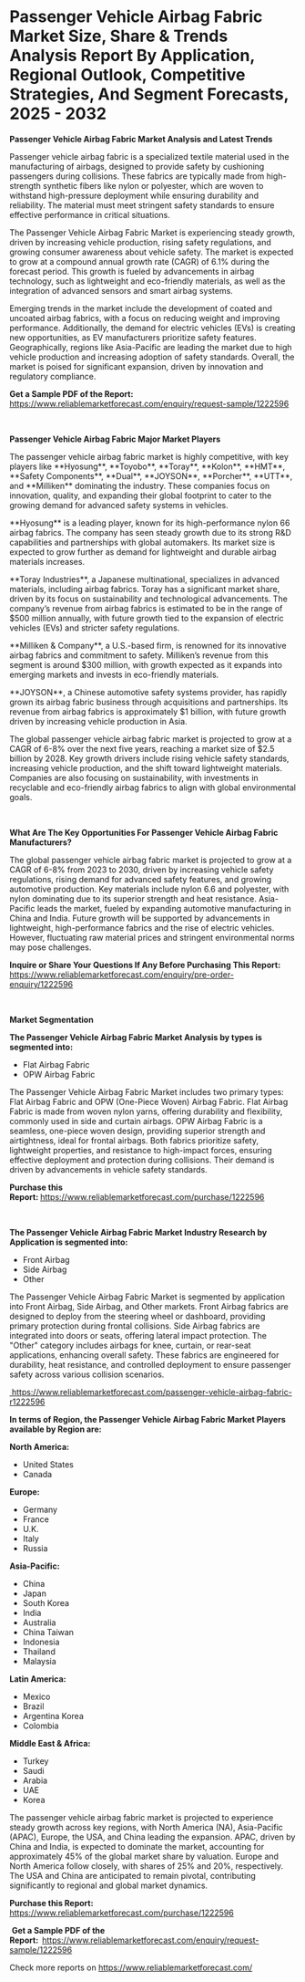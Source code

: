 <p><h1>Passenger Vehicle Airbag Fabric Market Size, Share & Trends Analysis Report By Application, Regional Outlook, Competitive Strategies, And Segment Forecasts, 2025 - 2032</h1></p><p><strong>Passenger Vehicle Airbag Fabric Market Analysis and Latest Trends</strong></p>
<p><p>Passenger vehicle airbag fabric is a specialized textile material used in the manufacturing of airbags, designed to provide safety by cushioning passengers during collisions. These fabrics are typically made from high-strength synthetic fibers like nylon or polyester, which are woven to withstand high-pressure deployment while ensuring durability and reliability. The material must meet stringent safety standards to ensure effective performance in critical situations.</p><p>The Passenger Vehicle Airbag Fabric Market is experiencing steady growth, driven by increasing vehicle production, rising safety regulations, and growing consumer awareness about vehicle safety. The market is expected to grow at a compound annual growth rate (CAGR) of 6.1% during the forecast period. This growth is fueled by advancements in airbag technology, such as lightweight and eco-friendly materials, as well as the integration of advanced sensors and smart airbag systems.</p><p>Emerging trends in the market include the development of coated and uncoated airbag fabrics, with a focus on reducing weight and improving performance. Additionally, the demand for electric vehicles (EVs) is creating new opportunities, as EV manufacturers prioritize safety features. Geographically, regions like Asia-Pacific are leading the market due to high vehicle production and increasing adoption of safety standards. Overall, the market is poised for significant expansion, driven by innovation and regulatory compliance.</p></p>
<p><strong>Get a Sample PDF of the Report:&nbsp;</strong> <a href="https://www.reliablemarketforecast.com/enquiry/request-sample/1222596?utm_campaign=1743&utm_medium=2&utm_source=Github&utm_content=ia&utm_term=23012025&utm_id=passenger-vehicle-airbag-fabric">https://www.reliablemarketforecast.com/enquiry/request-sample/1222596</a></p>
<p>&nbsp;</p>
<p><strong>Passenger Vehicle Airbag Fabric Major Market Players</strong></p>
<p><p>The passenger vehicle airbag fabric market is highly competitive, with key players like **Hyosung**, **Toyobo**, **Toray**, **Kolon**, **HMT**, **Safety Components**, **Dual**, **JOYSON**, **Porcher**, **UTT**, and **Milliken** dominating the industry. These companies focus on innovation, quality, and expanding their global footprint to cater to the growing demand for advanced safety systems in vehicles.</p><p>**Hyosung** is a leading player, known for its high-performance nylon 66 airbag fabrics. The company has seen steady growth due to its strong R&D capabilities and partnerships with global automakers. Its market size is expected to grow further as demand for lightweight and durable airbag materials increases.</p><p>**Toray Industries**, a Japanese multinational, specializes in advanced materials, including airbag fabrics. Toray has a significant market share, driven by its focus on sustainability and technological advancements. The company’s revenue from airbag fabrics is estimated to be in the range of $500 million annually, with future growth tied to the expansion of electric vehicles (EVs) and stricter safety regulations.</p><p>**Milliken & Company**, a U.S.-based firm, is renowned for its innovative airbag fabrics and commitment to safety. Milliken’s revenue from this segment is around $300 million, with growth expected as it expands into emerging markets and invests in eco-friendly materials.</p><p>**JOYSON**, a Chinese automotive safety systems provider, has rapidly grown its airbag fabric business through acquisitions and partnerships. Its revenue from airbag fabrics is approximately $1 billion, with future growth driven by increasing vehicle production in Asia.</p><p>The global passenger vehicle airbag fabric market is projected to grow at a CAGR of 6-8% over the next five years, reaching a market size of $2.5 billion by 2028. Key growth drivers include rising vehicle safety standards, increasing vehicle production, and the shift toward lightweight materials. Companies are also focusing on sustainability, with investments in recyclable and eco-friendly airbag fabrics to align with global environmental goals.</p></p>
<p>&nbsp;</p>
<p><strong>What Are The Key Opportunities For Passenger Vehicle Airbag Fabric Manufacturers?</strong></p>
<p><p>The global passenger vehicle airbag fabric market is projected to grow at a CAGR of 6-8% from 2023 to 2030, driven by increasing vehicle safety regulations, rising demand for advanced safety features, and growing automotive production. Key materials include nylon 6.6 and polyester, with nylon dominating due to its superior strength and heat resistance. Asia-Pacific leads the market, fueled by expanding automotive manufacturing in China and India. Future growth will be supported by advancements in lightweight, high-performance fabrics and the rise of electric vehicles. However, fluctuating raw material prices and stringent environmental norms may pose challenges.</p></p>
<p><strong>Inquire or Share Your Questions If Any Before Purchasing This Report:</strong> <a href="https://www.reliablemarketforecast.com/enquiry/pre-order-enquiry/1222596?utm_campaign=1743&utm_medium=2&utm_source=Github&utm_content=ia&utm_term=23012025&utm_id=passenger-vehicle-airbag-fabric">https://www.reliablemarketforecast.com/enquiry/pre-order-enquiry/1222596</a></p>
<p>&nbsp;</p>
<p><strong>Market Segmentation</strong></p>
<p><strong>The Passenger Vehicle Airbag Fabric Market Analysis by types is segmented into:</strong></p>
<p><ul><li>Flat Airbag Fabric</li><li>OPW Airbag Fabric</li></ul></p>
<p><p>The Passenger Vehicle Airbag Fabric Market includes two primary types: Flat Airbag Fabric and OPW (One-Piece Woven) Airbag Fabric. Flat Airbag Fabric is made from woven nylon yarns, offering durability and flexibility, commonly used in side and curtain airbags. OPW Airbag Fabric is a seamless, one-piece woven design, providing superior strength and airtightness, ideal for frontal airbags. Both fabrics prioritize safety, lightweight properties, and resistance to high-impact forces, ensuring effective deployment and protection during collisions. Their demand is driven by advancements in vehicle safety standards.</p></p>
<p><strong>Purchase this Report:&nbsp;</strong><a href="https://www.reliablemarketforecast.com/purchase/1222596?utm_campaign=1743&utm_medium=2&utm_source=Github&utm_content=ia&utm_term=23012025&utm_id=passenger-vehicle-airbag-fabric">https://www.reliablemarketforecast.com/purchase/1222596</a></p>
<p>&nbsp;</p>
<p><strong>The Passenger Vehicle Airbag Fabric Market Industry Research by Application is segmented into:</strong></p>
<p><ul><li>Front Airbag</li><li>Side Airbag</li><li>Other</li></ul></p>
<p><p>The Passenger Vehicle Airbag Fabric Market is segmented by application into Front Airbag, Side Airbag, and Other markets. Front Airbag fabrics are designed to deploy from the steering wheel or dashboard, providing primary protection during frontal collisions. Side Airbag fabrics are integrated into doors or seats, offering lateral impact protection. The "Other" category includes airbags for knee, curtain, or rear-seat applications, enhancing overall safety. These fabrics are engineered for durability, heat resistance, and controlled deployment to ensure passenger safety across various collision scenarios.</p></p>
<p><a href="https://www.reliablemarketforecast.com/passenger-vehicle-airbag-fabric-r1222596?utm_campaign=1743&utm_medium=2&utm_source=Github&utm_content=ia&utm_term=23012025&utm_id=passenger-vehicle-airbag-fabric">&nbsp;https://www.reliablemarketforecast.com/passenger-vehicle-airbag-fabric-r1222596</a></p>
<p><strong>In terms of Region, the Passenger Vehicle Airbag Fabric Market Players available by Region are:</strong></p>
<p>
    <p> <strong> North America: </strong>
        <ul>
            <li>United States</li>
            <li>Canada</li>
        </ul>
        </p> 
    <p> <strong> Europe: </strong>
        <ul>
            <li>Germany</li>
            <li>France</li>
            <li>U.K.</li>
            <li>Italy</li>
            <li>Russia</li>
        </ul>
        </p> 
    <p> <strong> Asia-Pacific: </strong>
        <ul>
            <li>China</li>
            <li>Japan</li>
            <li>South Korea</li>
            <li>India</li>
            <li>Australia</li>
            <li>China Taiwan</li>
            <li>Indonesia</li>
            <li>Thailand</li>
            <li>Malaysia</li>
        </ul>
        </p> 
    <p> <strong> Latin America: </strong>
        <ul>
            <li>Mexico</li>
            <li>Brazil</li>
            <li>Argentina Korea</li>
            <li>Colombia</li>
        </ul>
        </p> 
    <p> <strong> Middle East & Africa: </strong>
        <ul>
            <li>Turkey</li>
            <li>Saudi</li>
            <li>Arabia</li>
            <li>UAE</li>
            <li>Korea</li>
        </ul>
    </p>
    </p>
<p><p>The passenger vehicle airbag fabric market is projected to experience steady growth across key regions, with North America (NA), Asia-Pacific (APAC), Europe, the USA, and China leading the expansion. APAC, driven by China and India, is expected to dominate the market, accounting for approximately 45% of the global market share by valuation. Europe and North America follow closely, with shares of 25% and 20%, respectively. The USA and China are anticipated to remain pivotal, contributing significantly to regional and global market dynamics.</p></p>
<p><strong>Purchase this Report: </strong><a href="https://www.reliablemarketforecast.com/purchase/1222596?utm_campaign=1743&utm_medium=2&utm_source=Github&utm_content=ia&utm_term=23012025&utm_id=passenger-vehicle-airbag-fabric">https://www.reliablemarketforecast.com/purchase/1222596</a></p>
<p>&nbsp;<strong>Get a Sample PDF of the Report:&nbsp;&nbsp;</strong><a href="https://www.reliablemarketforecast.com/enquiry/request-sample/1222596?utm_campaign=1743&utm_medium=2&utm_source=Github&utm_content=ia&utm_term=23012025&utm_id=passenger-vehicle-airbag-fabric">https://www.reliablemarketforecast.com/enquiry/request-sample/1222596</a></p>
<p><strong></strong></p>
<p>Check more reports on <a href="https://www.reliablemarketforecast.com/?utm_campaign=1743&utm_medium=2&utm_source=Github&utm_content=ia&utm_term=23012025&utm_id=passenger-vehicle-airbag-fabric">https://www.reliablemarketforecast.com/</a></p>